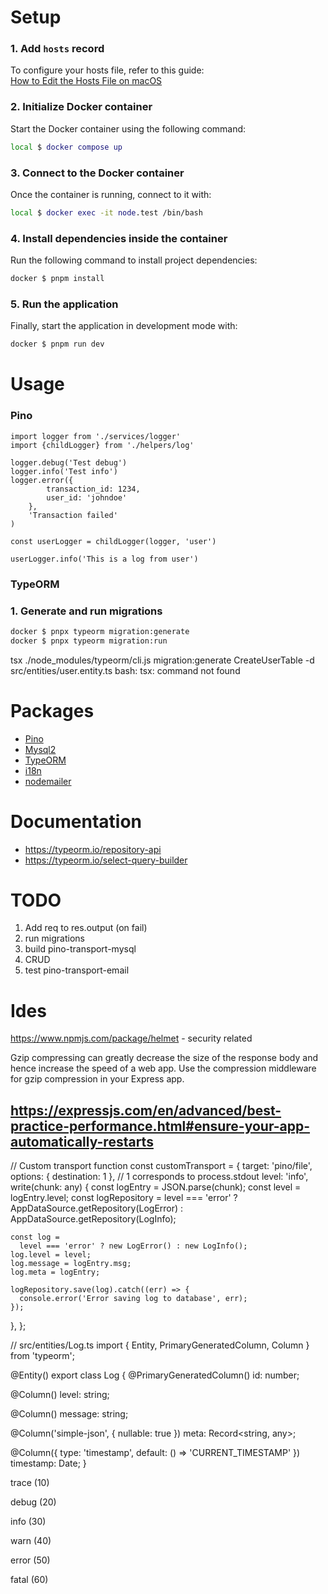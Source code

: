 
# Setup

### 1. Add `hosts` record
To configure your hosts file, refer to this guide:  
[How to Edit the Hosts File on macOS](https://phoenixnap.com/kb/mac-hosts-file)

### 2. Initialize Docker container
Start the Docker container using the following command:

```bash
local $ docker compose up
```

### 3. Connect to the Docker container
Once the container is running, connect to it with:

```bash
local $ docker exec -it node.test /bin/bash
```

### 4. Install dependencies inside the container
Run the following command to install project dependencies:

```bash
docker $ pnpm install
```

### 5. Run the application
Finally, start the application in development mode with:

```bash
docker $ pnpm run dev
```

# Usage

### Pino

```
import logger from './services/logger'
import {childLogger} from './helpers/log'

logger.debug('Test debug')
logger.info('Test info')
logger.error({
        transaction_id: 1234,
        user_id: 'johndoe'
    },
    'Transaction failed'
)

const userLogger = childLogger(logger, 'user')

userLogger.info('This is a log from user')
```
### TypeORM

### 1. Generate and run migrations

```bash
docker $ pnpx typeorm migration:generate
docker $ pnpx typeorm migration:run
```
tsx ./node_modules/typeorm/cli.js migration:generate CreateUserTable -d src/entities/user.entity.ts
bash: tsx: command not found

# Packages

- [Pino](https://github.com/pinojs/pino)
- [Mysql2](https://github.com/sidorares/node-mysql2)
- [TypeORM](https://github.com/typeorm/typeorm)
- [i18n](https://github.com/i18next/i18next)
- [nodemailer](https://nodemailer.com/)

# Documentation

- https://typeorm.io/repository-api
- https://typeorm.io/select-query-builder

# TODO

1. Add req to res.output (on fail)
2. run migrations 
3. build pino-transport-mysql
4. CRUD
5. test pino-transport-email

# Ides

https://www.npmjs.com/package/helmet - security related

Gzip compressing can greatly decrease the size of the response body and hence increase the speed of a web app. Use the compression middleware for gzip compression in your Express app. 

https://expressjs.com/en/advanced/best-practice-performance.html#ensure-your-app-automatically-restarts
------------

// Custom transport function
const customTransport = {
target: 'pino/file',
options: { destination: 1 }, // 1 corresponds to process.stdout
level: 'info',
write(chunk: any) {
const logEntry = JSON.parse(chunk);
const level = logEntry.level;
const logRepository =
level === 'error'
? AppDataSource.getRepository(LogError)
: AppDataSource.getRepository(LogInfo);

    const log =
      level === 'error' ? new LogError() : new LogInfo();
    log.level = level;
    log.message = logEntry.msg;
    log.meta = logEntry;

    logRepository.save(log).catch((err) => {
      console.error('Error saving log to database', err);
    });
},
};

// src/entities/Log.ts
import { Entity, PrimaryGeneratedColumn, Column } from 'typeorm';

@Entity()
export class Log {
@PrimaryGeneratedColumn()
id: number;

@Column()
level: string;

@Column()
message: string;

@Column('simple-json', { nullable: true })
meta: Record<string, any>;

@Column({ type: 'timestamp', default: () => 'CURRENT_TIMESTAMP' })
timestamp: Date;
}



trace (10)

debug (20)

info (30)

warn (40)

error (50)

fatal (60)
